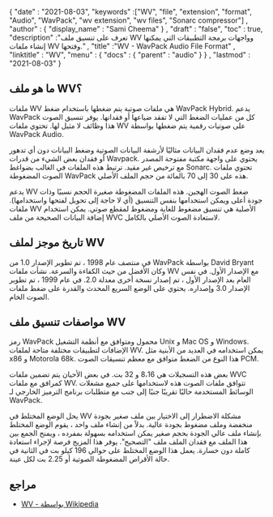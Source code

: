 {
  "date" : "2021-08-03",
  "keywords" :["WV", "file", "extension", "format", "Audio", "WavPack", "wv extension", "wv files", "Sonarc compressor"] ,
  "author" : {
    "display_name" : "Sami Cheema"
} ,
  "draft" : "false",
  "toc" : true,
  "description" :"تعرف على تنسيق ملف WV وواجهات برمجة التطبيقات التي يمكنها إنشاء ملفات WV وفتحها." ,
  "title" :"WV - WavPack Audio File Format" ,
  "linktitle" : "WV",
  "menu" : {
    "docs" : {
      "parent" : "audio"
}
} ,
  "lastmod" : "2021-08-03"
}

## ما هو ملف WV؟ ##

ملفات WV هي ملفات صوتية يتم ضغطها باستخدام ضغط WavPack Hybrid. يدعم WavPack كل من عمليات الضغط التي لا تفقد ضياعها أو فقدانها. يوفر تنسيق الصوت هذا وظائف لا مثيل لها. تحتوي ملفات WV على صوتيات رقمية يتم ضغطها بواسطة WavPack Audio.

يعد وضع عدم فقدان البيانات مثاليًا لأرشفة البيانات الصوتية وضغط البيانات دون أي تدهور أو فقدان بعض الشيء من قدرات Wavpack. يحتوي على واجهة مكتبة مفتوحة المصدر مع ترخيص غير مقيد. ترتبط هذه الملفات في الغالب بضواغط Sonarc. تحتوي ملفات الصوت المضغوطة WavPack هذه على 30 إلى 70 بالمائة من حجم الملف الأصلي.

يدعم WV ضغط الصوت الهجين. هذه الملفات المضغوطة صغيرة الحجم نسبيًا وذات جودة أعلى ويمكن استخدامها بنفس التنسيق (أي لا حاجة إلى تحويل لفتحها واستخدامها). ملفات WV الأصلية هي تنسيق مضغوط للغاية ومضغوط لمقطع صوتي. يمكن استخدام إضافة البيانات الصحيحة من ملف WVC لاستعادة الصوت الأصلي بالكامل.

## تاريخ موجز لملف WV

في منتصف عام 1998 ، تم تطوير الإصدار 1.0 من WavPack بواسطة David Bryant وكان الأفضل من حيث الكفاءة والسرعة. نشأت ملفات WV مع الإصدار الأول. في نفس العام بعد الإصدار الأول ، تم إصدار نسخة أخرى معدلة 2.0. في عام 1999 ، تم تطوير الإصدار 3.0 وإصداره. يحتوي على الوضع السريع المحدث والقدرة على ضغط ملفات الصوت الخام.

## مواصفات تنسيق ملف WV

رمز WavPack محمول ومتوافق مع أنظمة التشغيل Unix و Mac OS و Windows. الإضافات لتطبيقات مختلفة متاحة لملفات WV. يمكن استخدامه في العديد من الأبنية مثل x86 و Motorola 68k. هذا النوع من الضغط متوافق مع معظم تنسيقات الصوت PCM.

بعض هذه التسجيلات هي 8،16 و 32 بت. في بعض الأحيان يتم تضمين ملفات WVC كمرافق مع ملفات WV. تتوافق ملفات الصوت هذه لاستخدامها على جميع مشغلات الوسائط المستخدمة حاليًا تقريبًا جنبًا إلى جنب مع متطلبات برنامج الترميز الخارجي لـ WavPack.

يحل الوضع المختلط في WV مشكلة الاضطرار إلى الاختيار بين ملف صغير بجودة منخفضة وملف مضغوط بجودة عالية. بدلاً من إنشاء ملف واحد ، يقوم الوضع المختلط بإنشاء ملف عالي الجودة بحجم صغير يمكن استخدامه بسهولة بمفرده ، ويمنح الجمع بين هذا الملف مع فقدان الملف ملف "التصحيح". يوفر هذا المزيج فرصة لإجراء استعادة كاملة دون خسارة. يعمل هذا الوضع المختلط على حوالي 196 كيلو بت في الثانية في حالة الأقراص المضغوطة الصوتية أو 2.25 بت لكل عينة.

## مراجع ##

* [WV - بواسطة Wikipedia](https://en.wikipedia.org/wiki/WavPack)

